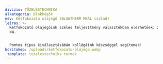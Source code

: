 ```yaml
---
divizio: TÜZELÉSTECHNIKA
alkategoria: Blokkégők
nev: Kétfokozatú olajégő (BLOWTHERM MKAL család)
leiras: >-
  Kétfokozatő olajégőink széles teljesítmény választékban elérhetőek: 24 - 356
  kW.


  Pontos típus kiválasztásábán kollégáink készséggel segítenek!  
boritokep: /uploads/ketfokozatu-olajego.webp
_template: tuzelestechnika_termek
---
```


